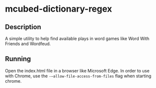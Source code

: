 # mcubed-dictionary-regex

Description
----
A simple utility to help find available plays in word games like Word With Friends and Wordfeud.

Running
----
Open the index.html file in a browser like Microsoft Edge. In order to use with Chrome, use the `-–allow-file-access-from-files` flag when starting chrome.
